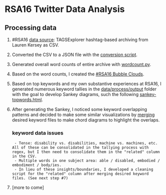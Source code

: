 # RSA16 Twitter Data Analysis

## Processing data

1. #RSA16 [data source](data/source/rsa16-tweets-full-0531.csv): TAGSExplorer hashtag-based archiving from Lauren Kersey as CSV.
2. Converted the CSV to a JSON file with the [conversion script](data/source/csvtojson.py).
3. Generated overall word counts of entire archive with [wordcount.py](data/process/wordcount.py).
4. Based on the word counts, I created the [#RSA16 Bubble Clouds](rsa16bubble/index.html).
5. Based on top keywords and my own substantive experiences at RSA16, I generated numerous keyword tallies in the [data/process/output](data/process/output) folder with the goal to develop Sankey diagrams, such the following [sankey-topwords.html](sankey-topwords.html).
6. After generating the Sankey, I noticed some keyword overlapping patterns and decided to make some similar visualizations by [merging](data/process/merge-csv-files.py) desired keyword files to make chord diagrams to highlight the overlaps.

    ### keyword data issues

        - Tense: disability vs. disabilities, machine vs. machines, etc. All of these can be consolidated in the tallying process with regex, but I then need to consolidate them in the "related" column in the CSV.
        - Multiple words in one subject area: able / disabled, embodied / embodiment / body/ies.
        - In lieu of these insights/boundaries, I developed a cleaning script for the "related" column after merging desired keyword files. (See next step #7)
7. [more to come]